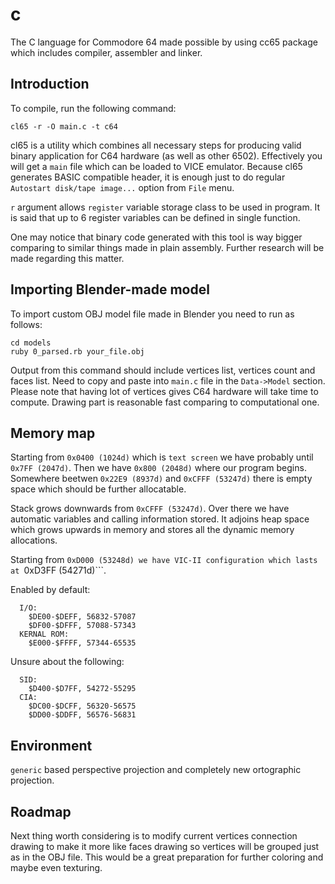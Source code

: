# c

The C language for Commodore 64 made possible by using cc65 package which includes compiler, assembler and linker.

## Introduction

To compile, run the following command:

```cl65 -r -O main.c -t c64```

cl65 is a utility which combines all necessary steps for producing valid binary application for C64 hardware (as well as other 6502). Effectively you will get a ```main``` file which can be loaded to VICE emulator. Because cl65 generates BASIC compatible header, it is enough just to do regular ```Autostart disk/tape image...``` option from ```File``` menu.

```r``` argument allows ```register``` variable storage class to be used in program. It is said that up to 6 register variables can be defined in single function.

One may notice that binary code generated with this tool is way bigger comparing to similar things made in plain assembly. Further research will be made regarding this matter.

## Importing Blender-made model

To import custom OBJ model file made in Blender you need to run as follows:

```
cd models
ruby 0_parsed.rb your_file.obj 
```

Output from this command should include vertices list, vertices count and faces list. Need to copy and paste into ```main.c``` file in the ```Data->Model``` section. Please note that having lot of vertices gives C64 hardware will take time to compute. Drawing part is reasonable fast comparing to computational one.

## Memory map
Starting from ```0x0400 (1024d)``` which is ```text screen``` we have probably until ```0x7FF (2047d)```. Then we have ```0x800 (2048d)``` where our program begins. Somewhere beetwen ```0x22E9 (8937d)``` and
```0xCFFF (53247d)``` there is empty space which should be further allocatable. 

Stack grows downwards from ```0xCFFF (53247d)```. Over there we have automatic variables and calling information stored. It adjoins heap space which grows upwards in memory and stores all the dynamic memory allocations. 

Starting from ```0xD000 (53248d) we have VIC-II configuration which lasts at ```0xD3FF (54271d)```.

Enabled by default:

```
  I/O:
    $DE00-$DEFF, 56832-57087
    $DF00-$DFFF, 57088-57343
  KERNAL ROM:
    $E000-$FFFF, 57344-65535
```

Unsure about the following:

```
  SID:
    $D400-$D7FF, 54272-55295
  CIA: 
    $DC00-$DCFF, 56320-56575
    $DD00-$DDFF, 56576-56831
```    
    

## Environment

```generic``` based perspective projection and completely new ortographic projection.

## Roadmap

Next thing worth considering is to modify current vertices connection drawing to make it more like faces drawing so vertices will be grouped just as in the OBJ file. This would be a great preparation for further coloring and maybe even texturing.
